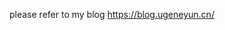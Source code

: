 please refer to my blog https://blog.ugeneyun.cn/

<!---
biomarble/biomarble is a ✨ special ✨ repository because its `README.md` (this file) appears on your GitHub profile.
You can click the Preview link to take a look at your changes.
--->
